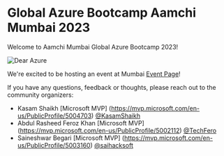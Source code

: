 # Global Azure Bootcamp Aamchi Mumbai 2023

Welcome to Aamchi Mumbai Global Azure Bootcamp 2023!

![Dear Azure](https://raw.githubusercontent.com/globalazure/communities/main/2023/DearAzure/dearazure.png)

We're excited to be hosting an event at Mumbai [Event Page](https://www.eventbrite.com/o/dear-azure-az-india-by-kasam-shaikh-18178264307)!

If you have any questions, feedback or thoughts, please reach out to the community organizers:

* Kasam Shaikh [Microsoft MVP] (https://mvp.microsoft.com/en-us/PublicProfile/5004703) [@KasamShaikh](https://twitter.com/KasamShaikh)
* Abdul Rasheed Feroz Khan [Microsoft MVP] (https://mvp.microsoft.com/en-us/PublicProfile/5002112) [@TechFero](https://twitter.com/TechFero)
* Saineshwar Begari [Microsoft MVP] (https://mvp.microsoft.com/en-us/PublicProfile/5003160) [@saihacksoft](https://twitter.com/saihacksoft)

